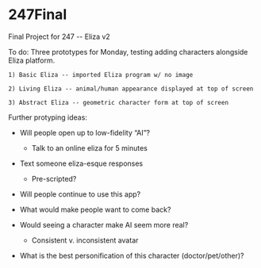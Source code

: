 # 247Final
Final Project for 247 -- Eliza v2

To do:
Three prototypes for Monday, testing adding characters alongside Eliza platform.

	1) Basic Eliza -- imported Eliza program w/ no image
	
	2) Living Eliza -- animal/human appearance displayed at top of screen
	
	3) Abstract Eliza -- geometric character form at top of screen
	
Further protyping ideas:

- Will people open up to low-fidelity “AI”?

	- Talk to an online eliza for 5 minutes 
	
- Text someone eliza-esque responses

	- Pre-scripted?
	
- Will people continue to use this app?

- What would make people want to come back?

- Would seeing a character make AI seem more real?

	- Consistent v. inconsistent avatar
	
- What is the best personification of this character (doctor/pet/other)?



